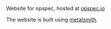 Website for opspec, hosted at [opspec.io](https://opspec.io)

The website is built using
[metalsmith](https://github.com/metalsmith/metalsmith).

